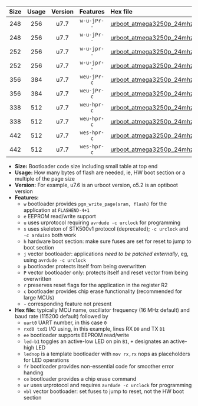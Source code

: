 |Size|Usage|Version|Features|Hex file|
|:-:|:-:|:-:|:-:|:--|
|248|256|u7.7|`w-u-jPr--`|[urboot_atmega3250p_24mhz_57600bps_uart0_rxe0_txe1_led+b7_ur_vbl.hex](https://raw.githubusercontent.com/stefanrueger/urboot.hex/main/mcus/atmega3250p/fcpu_24mhz/57600_bps/urboot_atmega3250p_24mhz_57600bps_uart0_rxe0_txe1_led+b7_ur_vbl.hex)|
|248|256|u7.7|`w-u-jPr--`|[urboot_atmega3250p_24mhz_57600bps_uart0_rxe0_txe1_lednop_ur_vbl.hex](https://raw.githubusercontent.com/stefanrueger/urboot.hex/main/mcus/atmega3250p/fcpu_24mhz/57600_bps/urboot_atmega3250p_24mhz_57600bps_uart0_rxe0_txe1_lednop_ur_vbl.hex)|
|252|256|u7.7|`w-u-jpr--`|[urboot_atmega3250p_24mhz_57600bps_uart0_rxe0_txe1_led+b7_fr_ur_vbl.hex](https://raw.githubusercontent.com/stefanrueger/urboot.hex/main/mcus/atmega3250p/fcpu_24mhz/57600_bps/urboot_atmega3250p_24mhz_57600bps_uart0_rxe0_txe1_led+b7_fr_ur_vbl.hex)|
|252|256|u7.7|`w-u-jpr--`|[urboot_atmega3250p_24mhz_57600bps_uart0_rxe0_txe1_lednop_fr_ur_vbl.hex](https://raw.githubusercontent.com/stefanrueger/urboot.hex/main/mcus/atmega3250p/fcpu_24mhz/57600_bps/urboot_atmega3250p_24mhz_57600bps_uart0_rxe0_txe1_lednop_fr_ur_vbl.hex)|
|356|384|u7.7|`weu-jPr-c`|[urboot_atmega3250p_24mhz_57600bps_uart0_rxe0_txe1_ee_led+b7_fr_ce_ur_vbl.hex](https://raw.githubusercontent.com/stefanrueger/urboot.hex/main/mcus/atmega3250p/fcpu_24mhz/57600_bps/urboot_atmega3250p_24mhz_57600bps_uart0_rxe0_txe1_ee_led+b7_fr_ce_ur_vbl.hex)|
|356|384|u7.7|`weu-jPr-c`|[urboot_atmega3250p_24mhz_57600bps_uart0_rxe0_txe1_ee_lednop_fr_ce_ur_vbl.hex](https://raw.githubusercontent.com/stefanrueger/urboot.hex/main/mcus/atmega3250p/fcpu_24mhz/57600_bps/urboot_atmega3250p_24mhz_57600bps_uart0_rxe0_txe1_ee_lednop_fr_ce_ur_vbl.hex)|
|338|512|u7.7|`weu-hpr-c`|[urboot_atmega3250p_24mhz_57600bps_uart0_rxe0_txe1_ee_led+b7_fr_ce_ur.hex](https://raw.githubusercontent.com/stefanrueger/urboot.hex/main/mcus/atmega3250p/fcpu_24mhz/57600_bps/urboot_atmega3250p_24mhz_57600bps_uart0_rxe0_txe1_ee_led+b7_fr_ce_ur.hex)|
|338|512|u7.7|`weu-hpr-c`|[urboot_atmega3250p_24mhz_57600bps_uart0_rxe0_txe1_ee_lednop_fr_ce_ur.hex](https://raw.githubusercontent.com/stefanrueger/urboot.hex/main/mcus/atmega3250p/fcpu_24mhz/57600_bps/urboot_atmega3250p_24mhz_57600bps_uart0_rxe0_txe1_ee_lednop_fr_ce_ur.hex)|
|442|512|u7.7|`wes-hpr-c`|[urboot_atmega3250p_24mhz_57600bps_uart0_rxe0_txe1_ee_led+b7_fr_ce.hex](https://raw.githubusercontent.com/stefanrueger/urboot.hex/main/mcus/atmega3250p/fcpu_24mhz/57600_bps/urboot_atmega3250p_24mhz_57600bps_uart0_rxe0_txe1_ee_led+b7_fr_ce.hex)|
|442|512|u7.7|`wes-hpr-c`|[urboot_atmega3250p_24mhz_57600bps_uart0_rxe0_txe1_ee_lednop_fr_ce.hex](https://raw.githubusercontent.com/stefanrueger/urboot.hex/main/mcus/atmega3250p/fcpu_24mhz/57600_bps/urboot_atmega3250p_24mhz_57600bps_uart0_rxe0_txe1_ee_lednop_fr_ce.hex)|

- **Size:** Bootloader code size including small table at top end
- **Usage:** How many bytes of flash are needed, ie, HW boot section or a multiple of the page size
- **Version:** For example, u7.6 is an urboot version, o5.2 is an optiboot version
- **Features:**
  + `w` bootloader provides `pgm_write_page(sram, flash)` for the application at `FLASHEND-4+1`
  + `e` EEPROM read/write support
  + `u` uses urprotocol requiring `avrdude -c urclock` for programming
  + `s` uses skeleton of STK500v1 protocol (deprecated); `-c urclock` and `-c arduino` both work
  + `h` hardware boot section: make sure fuses are set for reset to jump to boot section
  + `j` vector bootloader: applications *need to be patched externally*, eg, using `avrdude -c urclock`
  + `p` bootloader protects itself from being overwritten
  + `P` vector bootloader only: protects itself and reset vector from being overwritten
  + `r` preserves reset flags for the application in the register R2
  + `c` bootloader provides chip erase functionality (recommended for large MCUs)
  + `-` corresponding feature not present
- **Hex file:** typically MCU name, oscillator frequency (16 MHz default) and baud rate (115200 default) followed by
  + `uart0` UART number, in this case `0`
  + `rxd0 txd1` I/O using, in this example, lines RX `D0` and TX `D1`
  + `ee` bootloader supports EEPROM read/write
  + `led-b1` toggles an active-low LED on pin `B1`, `+` designates an active-high LED
  + `lednop` is a template bootloader with `mov rx,rx` nops as placeholders for LED operations
  + `fr` bootloader provides non-essential code for smoother error handing
  + `ce` bootloader provides a chip erase command
  + `ur` uses urprotocol and requires `avrdude -c urclock` for programming
  + `vbl` vector bootloader: set fuses to jump to reset, not the HW boot section
